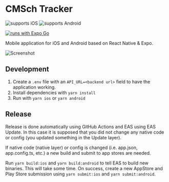 # CMSch Tracker

![supports iOS](https://img.shields.io/badge/iOS-999999.svg?style=flat-square&logo=APPLE&labelColor=999999&logoColor=fff)
![supports Android](https://img.shields.io/badge/Android-A4C639.svg?style=flat-square&logo=ANDROID&labelColor=A4C639&logoColor=fff)

[![runs with Expo Go](https://img.shields.io/badge/Runs%20with%20Expo%20Go-4630EB.svg?style=flat-square&logo=EXPO&labelColor=f3f3f3&logoColor=000)](exp://exp.host/@berenteb/indulasch?release-channel=default)

Mobile application for iOS and Android based on React Native & Expo.

![Screenshot](https://warp.sch.bme.hu/images/1290x2796bb)

## Development

1. Create a `.env` file with an `API_URL=<backend url>` field to have the application working.
2. Install dependencies with `yarn install`
3. Run with `yarn ios` or `yarn android`

## Release

Release is done automatically using GitHub Actions and EAS using EAS Update. In this case it is supposed that you did not change any native code or config (you updated something in the Update layer).

If native code (native layer) or config is changed (i.e. app.json, app.config.ts, etc.) a new build and submit to app stores are needed.

Run `yarn build:ios` and `yarn build:android` to tell EAS to build new binaries. This will take some time. On success, create a new AppStore and Play Store submission using `yarn submit:ios` and `yarn submit:android`.
